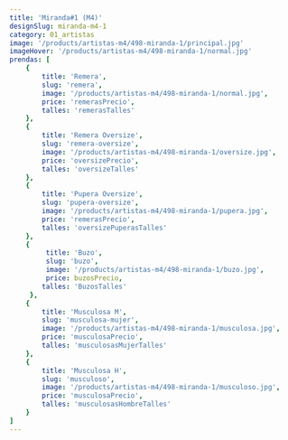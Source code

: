 ```yaml
---
title: 'Miranda#1 (M4)'
designSlug: miranda-m4-1
category: 01_artistas
image: '/products/artistas-m4/498-miranda-1/principal.jpg'
imageHover: '/products/artistas-m4/498-miranda-1/normal.jpg'
prendas: [
    {   
        title: 'Remera',
        slug: 'remera',          
        image: '/products/artistas-m4/498-miranda-1/normal.jpg',
        price: 'remerasPrecio',
        talles: 'remerasTalles'
    },
    {
        title: 'Remera Oversize',
        slug: 'remera-oversize',
        image: '/products/artistas-m4/498-miranda-1/oversize.jpg',
        price: 'oversizePrecio',
        talles: 'oversizeTalles'
    },
    {
        title: 'Pupera Oversize',
        slug: 'pupera-oversize',
        image: '/products/artistas-m4/498-miranda-1/pupera.jpg',
        price: 'remerasPrecio',
        talles: 'oversizePuperasTalles'
    },
    {
         title: 'Buzo',
         slug: 'buzo',
         image: '/products/artistas-m4/498-miranda-1/buzo.jpg',
         price: buzosPrecio,
        talles: 'BuzosTalles'
     },
    {
        title: 'Musculosa M',
        slug: 'musculosa-mujer',
        image: '/products/artistas-m4/498-miranda-1/musculosa.jpg',
        price: 'musculosaPrecio',
        talles: 'musculosasMujerTalles'
    },
    {
        title: 'Musculosa H',
        slug: 'musculoso',
        image: '/products/artistas-m4/498-miranda-1/musculoso.jpg',
        price: 'musculosaPrecio',
        talles: 'musculosasHombreTalles'
    }
]
---
```

